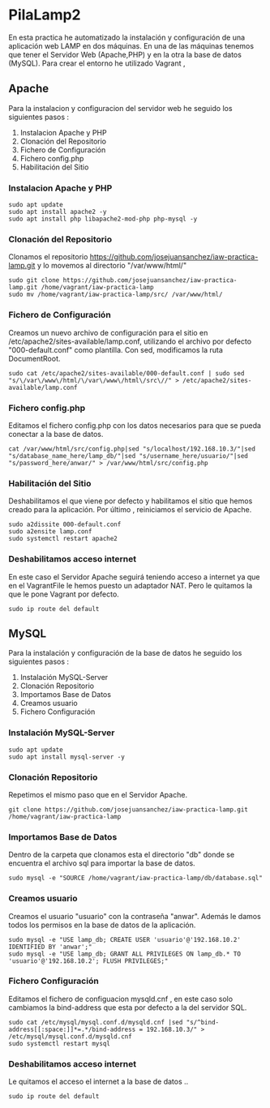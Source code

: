 # PilaLamp2
En esta practica he automatizado la  instalación y configuración de una aplicación web LAMP en dos máquinas. En una de las máquinas tenemos que tener el Servidor Web (Apache,PHP) y en la otra la base de datos (MySQL). Para crear el entorno he utilizado Vagrant , 

## Apache
Para la instalacion y configuracion del servidor web he seguido los siguientes pasos :

1. Instalacion Apache y PHP
2. Clonación del Repositorio
3. Fichero de Configuración
4. Fichero config.php
5. Habilitación del Sitio

### Instalacion Apache y PHP
```
sudo apt update
sudo apt install apache2 -y
sudo apt install php libapache2-mod-php php-mysql -y
```
### Clonación del Repositorio
Clonamos el repositorio https://github.com/josejuansanchez/iaw-practica-lamp.git y lo movemos al directorio "/var/www/html/"
```
sudo git clone https://github.com/josejuansanchez/iaw-practica-lamp.git /home/vagrant/iaw-practica-lamp
sudo mv /home/vagrant/iaw-practica-lamp/src/ /var/www/html/
```
### Fichero de Configuración
Creamos un nuevo archivo de configuración para el sitio en /etc/apache2/sites-available/lamp.conf, utilizando el archivo por defecto "000-default.conf" como plantilla. Con sed, modificamos la ruta DocumentRoot.
```
sudo cat /etc/apache2/sites-available/000-default.conf | sudo sed "s/\/var\/www\/html/\/var\/www\/html\/src\//" > /etc/apache2/sites-available/lamp.conf
```
### Fichero config.php
Editamos el fichero config.php con los datos necesarios para que se pueda conectar a la base de datos.   
```
cat /var/www/html/src/config.php|sed "s/localhost/192.168.10.3/"|sed "s/database_name_here/lamp_db/"|sed "s/username_here/usuario/"|sed "s/password_here/anwar/" > /var/www/html/src/config.php
```
### Habilitación del Sitio
Deshabilitamos el que viene por defecto y habilitamos el sitio que hemos creado para la aplicación. Por último , reiniciamos el servicio de Apache.
```
sudo a2dissite 000-default.conf
sudo a2ensite lamp.conf
sudo systemctl restart apache2
```
### Deshabilitamos acceso internet
En este caso el Servidor Apache seguirá teniendo acceso a internet ya que en el VagrantFile le hemos puesto un adaptador NAT. Pero le quitamos la que le pone Vagrant por defecto.
```
sudo ip route del default
```

## MySQL
Para la instalación y configuración de la base de datos he seguido los siguientes pasos :
1. Instalación MySQL-Server
2. Clonación Repositorio
3. Importamos Base de Datos
4. Creamos usuario
5. Fichero Configuración

### Instalación MySQL-Server
```
sudo apt update
sudo apt install mysql-server -y
```
### Clonación Repositorio
Repetimos el mismo paso que en el Servidor Apache.
```
git clone https://github.com/josejuansanchez/iaw-practica-lamp.git /home/vagrant/iaw-practica-lamp
```
### Importamos Base de Datos
Dentro de la carpeta que clonamos esta el directorio "db" donde se encuentra el archivo sql para importar la base de datos.
```
sudo mysql -e "SOURCE /home/vagrant/iaw-practica-lamp/db/database.sql"
```
### Creamos usuario
Creamos el usuario "usuario" con la contraseña "anwar". Además le damos todos los permisos en la base de datos de la aplicación.
```
sudo mysql -e "USE lamp_db; CREATE USER 'usuario'@'192.168.10.2' IDENTIFIED BY 'anwar';"
sudo mysql -e "USE lamp_db; GRANT ALL PRIVILEGES ON lamp_db.* TO 'usuario'@'192.168.10.2'; FLUSH PRIVILEGES;"
```
### Fichero Configuración
Editamos el fichero de configuacion mysqld.cnf , en este caso solo cambiamos la bind-address que esta por defecto a la del servidor SQL.
```
sudo cat /etc/mysql/mysql.conf.d/mysqld.cnf |sed "s/^bind-address[[:space:]]*=.*/bind-address = 192.168.10.3/" > /etc/mysql/mysql.conf.d/mysqld.cnf
sudo systemctl restart mysql
```
### Deshabilitamos acceso internet
Le quitamos el acceso el internet a la base de datos ..
```
sudo ip route del default
```



